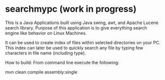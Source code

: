 # searchmypc (work in progress)

This is a Java Applications built using Java swing, awt, and Apache Lucene search library. Purpose of this application is
to give everything search engine like behavior on Linux Machines.

It can be used to create index of files within selected directories on your PC.  
This index can later be used to quickly search any file by typing few characters in file name (including type).


How to build:
From command line execute the following:

mvn clean compile assembly:single
